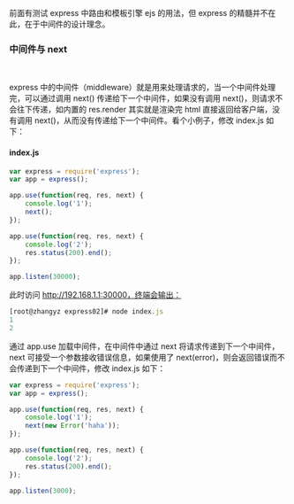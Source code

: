 
前面有测试 express 中路由和模板引擎 ejs 的用法，但 express 的精髓并不在此，在于中间件的设计理念。

### 中间件与 next

<br/>

express 中的中间件（middleware）就是用来处理请求的，当一个中间件处理完，可以通过调用 next() 传递给下一个中间件，如果没有调用 next()，则请求不会往下传递，如内置的 res.render 其实就是渲染完 html 直接返回给客户端，没有调用 next()，从而没有传递给下一个中间件。看个小例子，修改 index.js 如下：

#### index.js

```javascript
var express = require('express');
var app = express();

app.use(function(req, res, next) {
    console.log('1');
    next();
});

app.use(function(req, res, next) {
    console.log('2');
    res.status(200).end();
});

app.listen(30000);
```

此时访问 http://192.168.1.1:30000，终端会输出：

```javascript
[root@zhangyz express02]# node index.js
1
2
```

通过 app.use 加载中间件，在中间件中通过 next 将请求传递到下一个中间件，next 可接受一个参数接收错误信息，如果使用了 next(error)，则会返回错误而不会传递到下一个中间件，修改 index.js 如下：

```javascript
var express = require('express');
var app = express();

app.use(function(req, res, next) {
    console.log('1');
    next(new Error('haha'));
});

app.use(function(req, res, next) {
    console.log('2');
    res.status(200).end();
});

app.listen(3000);
```

